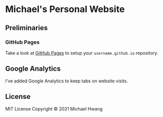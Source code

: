 # Michael's Personal Website
## Preliminaries
### GitHub Pages
Take a look at [GitHub Pages](https://pages.github.com/) to setup your `username.github.io` repository.
## Google Analytics
I've added Google Analytics to keep tabs on website visits.

## License
MIT License Copyright © 2021 Michael Hwang
